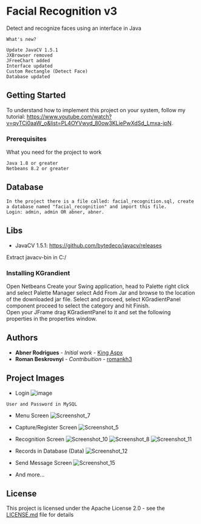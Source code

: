 # Facial Recognition v3

Detect and recognize faces using an interface in Java

```
What's new?

Update JavaCV 1.5.1
JXBrowser removed
JFreeChart added
Interface updated
Custom Rectangle (Detect Face)
Database updated

```

## Getting Started

To understand how to implement this project on your system, follow my tutorial: https://www.youtube.com/watch?v=qyTCi0aaW_o&list=PL4OYVwyd_80ow3KLiePwXdSd_Lmxa-jpN.

### Prerequisites

What you need for the project to work

```
Java 1.8 or greater
Netbeans 8.2 or greater
```

## Database

```
In the project there is a file called: facial_recognition.sql, create a database named "facial_recognition" and import this file.
Login: admin, admin OR abner, abner.
```

## Libs

* JavaCV 1.5.1: https://github.com/bytedeco/javacv/releases

Extract javacv-bin in C:/

### Installing KGrandient


Open Netbeans Create your Swing application, head to Palette right click and select Palette Manager select Add From Jar and browse to the location of the downloaded jar file. Select and proceed, select KGradientPanel component proceed to select the category and hit Finish. <br/>
Open your JFrame drag KGradientPanel to it and set the following properties in the properties window.


## Authors

* **Abner Rodrigues** - *Initial work* - [King Aspx](https://github.com/kingaspx)
* **Roman Beskrovnyi** - *Contribuition* - [romankh3](https://github.com/romankh3)

## Project Images

* Login
![image](https://user-images.githubusercontent.com/40338524/58438048-30e74c00-80a3-11e9-96e2-888a83464d9c.png)

 ```
 User and Password in MySQL
 ```

* Menu Screen
![Screenshot_7](https://user-images.githubusercontent.com/40338524/63235336-5b165900-c20f-11e9-96b1-98ed33a25f85.png)

* Capture/Register Screen
![Screenshot_5](https://user-images.githubusercontent.com/40338524/63235298-3c17c700-c20f-11e9-94fd-183673cab4d7.png)

* Recognition Screen
![Screenshot_10](https://user-images.githubusercontent.com/40338524/63235390-8c8f2480-c20f-11e9-9363-c1a3850b6fbe.png)
![Screenshot_8](https://user-images.githubusercontent.com/40338524/63235394-91ec6f00-c20f-11e9-843e-e02d1755244d.png)
![Screenshot_11](https://user-images.githubusercontent.com/40338524/63235409-a0d32180-c20f-11e9-9d1c-56f7e53f69f6.png)

* Records in Database (Data)
![Screenshot_12](https://user-images.githubusercontent.com/40338524/63235361-741f0a00-c20f-11e9-84d1-ce5d2b5e1afb.png)

* Send Message Screen
![Screenshot_15](https://user-images.githubusercontent.com/40338524/58438275-6d677780-80a4-11e9-8279-ce21e6e54ced.png)

* And more...

## License

This project is licensed under the Apache License 2.0 - see the [LICENSE.md](https://github.com/king-aspx/Facial-Recognition/blob/master/LICENSE) file for details
